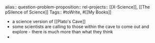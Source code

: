 alias::
question-problem-proposition::
rel-projects:: [[X-Science]], [[The pSilence of Science]]
Tags:: #toWrite, #[[My Books]]

- a science version of [[Plato's Cave]]
- some scientists are calling to those within the cave to come out and explore - there is much more than what they think
-

